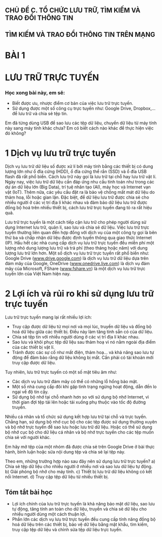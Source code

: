 ## CHỦ ĐỀ C. TỔ CHỨC LƯU TRỮ, TÌM KIẾM VÀ TRAO ĐỔI THÔNG TIN
## TÌM KIẾM VÀ TRAO ĐỔI THÔNG TIN TRÊN MẠNG

# BÀI 1
# LƯU TRỮ TRỰC TUYẾN

### Học xong bài này, em sẽ:

- Biết được ưu, nhược điểm cơ bản của việc lưu trữ trực tuyến.
- Sử dụng được một số công cụ trực tuyến như: Google Drive, Dropbox,... để lưu trữ và chia sẻ tệp tin.

Em đã từng dùng USB để sao lưu các tệp dữ liệu, chuyển dữ liệu từ máy tính này sang máy tính khác chưa? Em có biết cách nào khác để thực hiện việc đó không?

# 1 Dịch vụ lưu trữ trực tuyến

Dịch vụ lưu trữ dữ liệu số được xử lí bởi máy tính bằng các thiết bị có dung lượng lớn như ổ đĩa cứng (HDD), ổ đĩa cứng thể rắn (SSD) và ổ đĩa USB flash đã rất phổ biến. Cách lưu trữ này gọi là lưu trữ tại chỗ hay lưu trữ vật lí. Ngày nay, việc lưu trữ dữ liệu cần đáp ứng nhu cầu tính toán như trong các dự án dữ liệu lớn (Big Data), trí tuệ nhân tạo (AI), máy học và Internet vạn vật (IoT). Thêm nữa, các yêu cầu đặt ra là bảo vệ chống mất mát dữ liệu do thảm hoạ, lỗi hoặc gian lận. Đặc biệt, để dữ liệu lưu trữ được chia sẻ cho nhiều người ở các vị trí địa lí khác nhau và đảm bảo dữ liệu lưu trữ được đồng bộ hoá trên nhiều thiết bị, cách lưu trữ trực tuyến đang tỏ ra rất hiệu quả.

Lưu trữ trực tuyến là một cách tiếp cận lưu trữ cho phép người dùng sử dụng Internet lưu trữ, quản lí, sao lưu và chia sẻ dữ liệu. Việc lưu trữ trực tuyến thường liên quan đến hợp đồng với dịch vụ của một công ty gọi là bên thứ ba và chấp nhận dữ liệu được định tuyến thông qua giao thức Internet (IP). Hầu hết các nhà cung cấp dịch vụ lưu trữ trực tuyến đều miễn phí một lượng nhỏ dung lượng lưu trữ và trả phí (theo tháng hoặc năm) với dung lượng lưu trữ lớn hơn. Một số dịch vụ lưu trữ trực tuyến rất phổ biến như: Google Drive (www.drive.google.com) là dịch vụ lưu trữ dữ liệu dựa trên đám mây của Google, OneDrive (www.onedrive.live.com) là dịch vụ đám mây của Microsoft, FShare (www.fshare.vn) là một dịch vụ lưu trữ trực tuyến lớn của Việt Nam hiện nay.

# 2 Lợi ích và rủi ro khi sử dụng lưu trữ trực tuyến

Lưu trữ trực tuyến mang lại rất nhiều lợi ích:

- Truy cập được dữ liệu từ mọi nơi và mọi lúc, truyền dữ liệu và đồng bộ hoá dữ liệu giữa các thiết bị. Điều này làm tăng tính sẵn có của dữ liệu.
- Chia sẻ tệp tin với nhiều người dùng ở các vị trí địa lí khác nhau.
- Sao lưu và khôi phục tệp dữ liệu sau thảm hoạ vì nó nằm ngoài địa điểm của các thiết bị vật lí.
- Tránh được các sự cố như mất điện, thảm hoạ... và khả năng sao lưu tự động để đảm bảo rằng dữ liệu không bị mất. Cần phải có tài khoản mới truy cập được dữ liệu.

Tuy nhiên, lưu trữ trực tuyến có một số mặt tiêu âm như:

- Các dịch vụ lưu trữ đám mây có thể có những lỗ hổng bảo mật.
- Một số nhà cung cấp đôi khi gặp tình trạng ngừng hoạt động, dẫn đến lo ngại về độ tin cậy.
- Sử dụng bộ nhớ tại chỗ nhanh hơn so với sử dụng bộ nhớ Internet, vì thời gian đợi tệp tải lên hoặc tải xuống phụ thuộc vào tốc độ đường truyền.

Nhiều cá nhân và tổ chức sử dụng kết hợp lưu trữ tại chỗ và trực tuyến. Chẳng hạn, sử dụng bộ nhớ cục bộ cho các tệp được sử dụng thường xuyên và bộ nhớ trực tuyến để sao lưu hoặc lưu trữ dữ liệu. Hoặc có thể sử dụng bộ nhớ cục bộ cho dữ liệu cá nhân và bộ nhớ trực tuyến cho các tệp muốn chia sẻ với người khác.

Em hãy mở tệp của một nhóm đã được chia sẻ trên Google Drive ở bài thực hành, bình luận hoặc sửa nội dung tệp và chia sẻ lại tệp này.

Theo em, những trường hợp nào sau đây nên sử dụng lưu trữ trực tuyến?
a) Chia sẻ tệp dữ liệu cho nhiều người ở nhiều nơi và sao lưu dữ liệu tự động.
b) Giải phóng bộ nhớ cho máy tính.
c) Thiết bị lưu trữ dữ liệu không có kết nối Internet.
d) Truy cập tệp dữ liệu từ nhiều thiết bị.

## Tóm tắt bài học

- Lợi ích chính của lưu trữ trực tuyến là khả năng bảo mật dữ liệu, sao lưu tự động, tăng tính an toàn cho dữ liệu, truyền và chia sẻ dữ liệu cho nhiều người dùng một cách thuận lợi.
- Phần lớn các dịch vụ lưu trữ trực tuyến đều cung cấp tính năng đồng bộ hoá dữ liệu trên các thiết bị, bảo vệ dữ liệu bằng mật khẩu, tìm kiếm, truy cập tệp dữ liệu và chỉnh sửa tệp dữ liệu trực tuyến.
